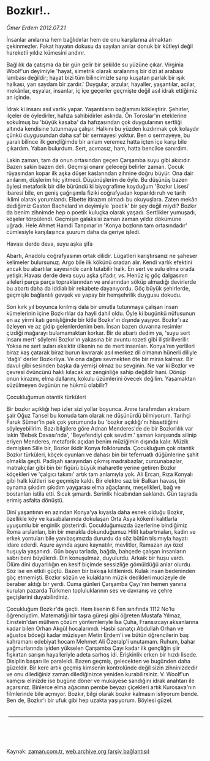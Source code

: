 # Bozkır!..

*Ömer Erdem 2012.07.21*

<td class="columnist-detail">
<p>İnsanlar anılarına hem bağlıdırlar hem de onu karşılarına almaktan çekinmezler. Fakat hayatın dokusu da sayılan anılar donuk bir kütleyi değil hareketli yıldız kümesini andırır.</p>
<p>
<div id="haberMetinDiv">
<p>Bağlılık da çatışma da bir gün gelir bir şekilde su yüzüne çıkar. Virginia Woolf'un deyimiyle 'hayat, simetrik olarak sıralanmış bir dizi at arabası lambası değildir; hayat bizi tüm bilincimizle sarıp kuşatan parlak bir ışık halkası, yarı saydam bir zardır.' Duygular, arzular, hayaller, yaşantılar, acılar, mekânlar, eşyalar, insanlar, iç içe geçerler geçmişte değil asıl idrak ettiğimiz an içinde. 
<p>İdrak ki insanı asıl varlık yapar. Yaşantıların bağlamını kökleştirir. Şehirler, ilçeler de öyledirler, hafıza sahibidirler aslında. Ön Toroslar'ın eteklerine sokulmuş bu 'büyük kasaba' da hafızasından çok duygularının sertliği altında kendisine tutunmaya çalışır. Halkını bu yüzden kızdırmak çok kolaydır çünkü duygusundan daha saf bir sermayesi yoktur. Ben o sermayeye, bu yaralı bilince ilk gençliğimde bir anlam veremez hatta içten içe karşı bile çıkardım. Yaban bulurdum. Sert, acımasız, ham, hatta bencilce sanırdım. 
<p>Lakin zaman, tam da onun ortasından geçen Çarşamba suyu gibi akıcıdır. Bazen sakin bazen deli. Geçmişi onarır geleceği belirler zaman. Çocuk rüyasından kopar ilk aşka düşer kaslarından zihnine doğru büyür. Ona dair anılarım, düşlerim hiç yitmedi. Düşünüşlerim de öyle. Bu düşünüş bazen öylesi metaforik bir dile büründü ki biyografime koyduğum 'Bozkır Lisesi' ibaresi bile, en geniş çağrışımla fiziki coğrafyadan koparıldı ruh ve tarih iklimi olarak yorumlandı. Elbette itirazım olmadı bu okuyuşlara. Zaten mekân dediğimiz Gaston Bachelard'ın deyimiyle 'poetik' bir şey değil miydi? Bozkır da benim zihnimde hep o poetik kuluçka olarak yaşadı. Sertlikler yumuşadı, köşeler törpülendi. Geçmişin galaksisi zaman zaman yıldız dökümüne uğradı. Hele Ahmet Hamdi Tanpınar'ın 'Konya bozkırın tam ortasındadır' cümlesiyle karşılaşınca şuurum daha da geriye işledi.
<p>Havası derde deva, suyu aşka şifa
<p>Abartı, Anadolu coğrafyasının ortak dilidir. Lügatleri karıştırsanız ne şaheser kelimeler bulursunuz. Argo bile ilk kökünü oradan alır. Kendi varlık efektini ancak bu abartılar sayesinde canlı tutabilir halk. En sert ve sulu elma orada yetişir. Havası derde deva suyu aşka şifadır, vs. Henüz iç göç dalgasının aileleri parça parça topraklarından ve anılarından söküp almadığı devirlerde bu abartı daha da iddialı bir rekabete dayanıyordu. Göç büyük şehirlerde, geçmişle bağlantılı gevşek ve yapay bir hemşehrilik duygusu dokudu. 
<p>Son kırk yıl boyunca kırılmış dala bir umutla tutunmaya çalışan insan kümelerinin içine Bozkırlılar da hayli dahil oldu. Öyle ki bugünkü nüfusunun en az yirmi katı genişliğinde bir kitle Bozkır'ın dışında yaşıyor. Bozkır'ı az özleyen ve az gidip gelenlerdenim ben. İnsan bazen duvarına resimler çizdiği mağarayı bulamamaktan korkar. Bir de abartı dedim ya, 'suyu sert insanı mert' söylemi Bozkır'ın yakasına bir avuntu rozeti gibi iliştiriliverilir. Yoksa ne sert suları eksiktir ülkenin ne de mert insanları. Konya'nın yerlileri biraz kaş çatarak biraz burun kıvırarak asıl merkez dil olmanın hünerli diliyle 'dağlı' derler Bozkırlıya. Ve ona dağını sevmekten öte bir miras kalmaz. Bir davul gibi sesinden başka da yemişi olmaz bu sevginin. Ne var ki Bozkır ve çevresi övüncünü haklı kılacak az zenginliğe sahip değildir hani. Dönüp onun kirazını, elma dallarını, kokulu üzümlerini övecek değilim. Yaşamaktan süzülmeyen övgünün ne hükmü olabilir?
<p>Çocukluğumun otantik türküleri
<p>Bir bozkır açıklığı hep izler sizi yollar boyunca. Anne tarafımdan akrabam şair Oğuz Tansel bu konuda tam olarak ne düşünürdü bilmiyorum. Tarihçi Faruk Sümer'in pek çok yorumunda bu 'bozkır açıklığı'nı hissettiğimi söyleyebilirim. Bazı bilgilere göre Adnan Menderes'de de bir Bozkırlılık var lakin 'Bebek Davası'nda', 'Beyefendiyi çok sevdim.' şamarı karşısında silinip eriyen Menderes, metaforik açıdan benim müziğimin dışında kalır. Müzik demişken Sille bir, Bozkır ikidir Konya folklorunda. Çocukluğum çok otantik Bozkır türküleri, köçek oyunları ve dahası bin bir teferruatlı düğünlerine şahit olmakla geçti. Padişah sarayından çıkmış madrabazlar, curcunabazlar, matrakçılar gibi bin bir figürü büyük maharetle yerine getiren Bozkır köçekleri ve 'çalgıcı takımı' artık tam anlamıyla yok. Ali Ercan, Rıza Konyalı gibi halk kültleri ise geçmişte kaldı. Bir elektro saz bir Balkan havası, bir oynama şıkıdım şıkıdım yaygarası elma ağaçlarını, meşelikleri, bağ ve bostanları istila etti. Sıcak şımardı. Serinlik hicabından saklandı. Gün taşrada erimiş asfalta dönüştü.
<p>Dinî yaşantının en azından Konya'ya kıyasla daha esnek olduğu Bozkır, özellikle köy ve kasabalarında dokulaşan Orta Asya kökenli kalıtlarla uyuşumlu bir enginlik gösterirdi. Çocukluğumuzda üzerlerine bindiğimiz Roma arslanları, bin bir merakla dokunduğumuz Hitit kabartmaları, kadın ve erkek yontuları bile yanıbaşımızda dururdu da söz bütün tılsımıyla hayatı idare ederdi. Aşure ayında aşure kaynatılır, mevlitler, Ramazan ayı özel huşuyla yaşanırdı. Gün boyu tarlada, bağda, bahçede çalışan insanların sabrı beni büyülerdi. Din konuşulmaz, duyulurdu. Arkaik bir huşu vardı. Ölüm dini duyarlılığın en kesif biçimde sessizliğe gömüldüğü anlar olurdu. Söz ise en etkili güçtü. Bazen bir bakışa kilitlenirdi. Kulak insan bedeninden göç etmemişti. Bozkır sözün ve kulakların müzik dedikleri mucizeyle de beraber aktığı bir yerdi. Cuma günleri Çarşamba Çayı'nın hemen yanına kurulan pazarda Türkmen topluluklarının ses ve davranış ve çehre geçişlerini duyabilirdiniz.
<p>Çocukluğum Bozkır'da geçti. Hem lisenin 6 Fen sınıfında 1112 No'lu öğrenciydim. Matematiği bir taşra güreşi gibi öğreten Mustafa Yılmaz, Einstein'dan mülhem çözüm yöntemleriyle İsa Çuha, Fransızcayı aksanlarına kadar bilen Orhan Akgül hocalarımdı. Hasbi sanatçı Abdullah Orhan ve ağustos böceği kadar müzisyen Metin Erdem'i ve bütün öğrencilerin baş kahramanı edebiyat hocam Mehmet Ali Özeralp'i unutamam. Ruhum, bahar yağmurlarında iyiden yükselen Çarşamba Çayı kadar ilk gençliğin şiir fışkırtan sarışın hayalleriyle adeta sarhoş idi. Erişkinlik erken bir hızdı lisede. Disiplin başarı ile paraleldi. Bazen geçmiş, gelecekten ve bugünden daha güzeldir. Bir kere artık geçmiş kimsenin kontrolünde değil sizin zihninizdedir ve onu dilediğiniz zaman dilediğinizce yeniden kurabilirsiniz. V. Woolf'un kamçısı elinizde ise bugüne döner ve mukayese sandığını idrak anahtarı ile açarsınız. Binlerce elma ağacının pembe beyazı çiçekleri artık Kurosava'nın filmlerinde bile açmıyor. Bozkır, bilgi olarak bozkır kalmasın istiyorum bende. Ben de, Bozkır'ı bir ufuk gibi hep uzakta yaşıyorum. Böylesi güzel.</p></p></p></p></p></p></p></p></p></p></div>
</p>

<div class="latest-news-main" style="font-size:11pt;width:510px;padding:5px;">
<hr color="#333333" size="1"/>

</div>

<p><br>
		 </br></p></td>

Kaynak: [zaman.com.tr](http://zaman.com.tr/yazar.do?yazino=1320845), [web.archive.org (arşiv bağlantısı)](http://web.archive.org/web/20120912052948/http://www.zaman.com.tr:80/yazar.do?yazino=1320845)
